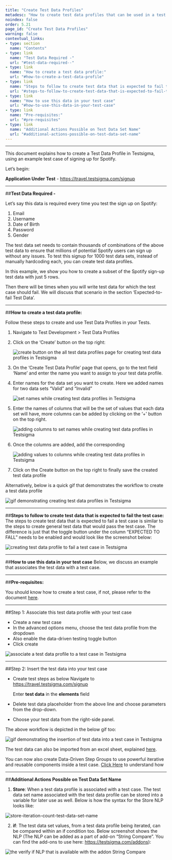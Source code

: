 ```yaml
---
title: "Create Test Data Profiles"
metadesc: "How to create test data profiles that can be used in a test case in Testsigma."
noindex: false
order: 5.21
page_id: "Create Test Data Profiles"
warning: false
contextual_links:
- type: section
  name: "Contents"
- type: link
  name: "Test Data Required -"
  url: "#test-data-required--"
- type: link
  name: "How to create a test data profile:"
  url: "#how-to-create-a-test-data-profile"
- type: link
  name: "Steps to follow to create test data that is expected to fail the test case:"
  url: "#steps-to-follow-to-create-test-data-that-is-expected-to-fail-the-test-case"
- type: link
  name: "How to use this data in your test case"
  url: "#how-to-use-this-data-in-your-test-case"
- type: link
  name: "Pre-requisites:"
  url: "#pre-requisites"
- type: link
  name: "Additional Actions Possible on Test Data Set Name"
  url: "#additional-actions-possible-on-test-data-set-name"
---
```


---

This document explains how to create a Test Data Profile in Testsigma, using an example test case of signing up for Spotify. 

Let’s begin:

**Application Under Test** - https://travel.testsigma.com/signup

---
##**Test Data Required -**

Let’s say this data is required every time you test the sign up on Spotify:
1. Email
2. Username
3. Date of Birth
4. Password
5. Gender

The test data set needs to contain thousands of combinations of the above test data to ensure that millions of potential Spotify users can sign up without any issues. To test this signup for 1000 test data sets, instead of manually hardcoding each, you can create test data profiles.

In this example, we show you how to create a subset of the Spotify sign-up test data with just 5 rows. 

Then there will be times when you will write test data for which the test case should fail. We will discuss that scenario in the section ‘Expected-to-fail Test Data’.

---
##**How to create a test data profile:**

Follow these steps to create and use Test Data Profiles in your Tests.

1. Navigate to Test Development > Test Data Profiles
2. Click on the ‘Create’ button on the top right:

    ![create button on the all test data profiles page for creating test data profiles in Testsigma](https://s3.amazonaws.com/static-docs.testsigma.com/new_images/test-data/create-data-profiles/all-test-data-profiles-creating-create-button.png)

3. On the ‘Create Test Data Profile’  page that opens, go to the text field ‘Name’ and enter the name you want to assign to your test data profile.
4. Enter names for the data set you want to create. Here we added names  for two data sets “Valid” and “Invalid”

    ![set names while creating test data profiles in Testsigma](https://docs.testsigma.com/images/create-data-profiles/creating-test-data-profiles-set-name.png)

5. Enter the names of columns that will be the set of values that each data set will have, more columns can be added by clicking on the ‘+’ button on the top right.

    ![adding columns to set names while creating test data profiles in Testsigma](https://docs.testsigma.com/images/create-data-profiles/creating-test-data-profiles-adding-columns.png)

  
6. Once the columns are added, add the corresponding

    ![adding values to columns while creating test data profiles in Testsigma](https://docs.testsigma.com/images/create-data-profiles/creating-test-data-profiles-adding-values-to-columns.png)

7. Click on the Create button on the top right to finally save the created test data profile

Alternatively, below is a quick gif that demonstrates the workflow to create a test data profile

   ![gif demonstrating creating test data profiles in Testsigma](https://docs.testsigma.com/images/create-data-profiles/creating-test-data-profiles-gif.gif)

---
##**Steps to follow to create test data that is expected to fail the test case:**
The steps to create test data that is expected to fail a test case is similar to the steps to create general test data that would pass the test case. The difference is just that the toggle button under the column “EXPECTED TO FALL” needs to be enabled and would look like the screenshot below:

   ![creating test data profile to fail a test case in Testsigma](https://docs.testsigma.com/images/test-data/creating-test-data-profile-to-fail-test-case.png)


---
##**How to use this data in your test case**
Below, we discuss an example that associates the test data with a test case. 

---
##**Pre-requisites:**


You should know how to create a test case, if not, please refer to the document [here](https://testsigma.com/docs/test-cases/manage/add-edit-delete/).

---
##Step 1: Associate this test data profile with your test case

* Create a new test case
* In the advanced options menu, choose the test data profile from the dropdown
* Also enable the data-driven testing toggle button
* Click create

![associate a test data profile to a test case in Testsigma](https://s3.amazonaws.com/static-docs.testsigma.com/new_images/test-data/create-data-profiles/associate-test-data-profile-to-test-case-updated.gif)

---
##Step 2: Insert the test data into your test case
* Create test steps as below 
Navigate to https://travel.testsigma.com/signup

  Enter **test data** in the **elements** field

* Delete test data placeholder from the above line and choose parameters from the drop-down. 

* Choose your test data from the right-side panel.

The above workflow is depicted in the below gif too:

   ![gif demonstrating the insertion of test data into a test case in Testsigma](https://s3.amazonaws.com/static-docs.testsigma.com/new_images/test-data/insert-test-data-to-test-case.gif)

The test data can also be imported from an excel sheet, explained [here](https://testsigma.com/docs/test-data/import-data-profiles/).


You can now also create Data-Driven Step Groups to use powerful iterative and reusable components inside a test case. [Click Here](https://testsigma.com/docs/test-cases/step-types/step-group/#create-a-data-driven-step-group) to understand how

---
##**Additional Actions Possible on Test Data Set Name**


1. **Store**: When a test data profile is associated with a test case. The test data set name associated with the test data profile can be stored into a variable for later use as well. Below is how the syntax for the Store NLP looks like:

![store-iteration-count-test-data-set-name](https://s3.amazonaws.com/static-docs.testsigma.com/new_images/test-cases/step-types/for-loop/store-iteration-count-test-data-set-name.png)

2. **if**: The test data set values, from a test data profile being iterated, can be compared within an if condition too. Below screenshot shows the NLP (The NLP can be added as a part of add-on “String Compare”. You can find the add-ons to use here: https://testsigma.com/addons):


![the verify if NLP that is available with the addon String Compare](https://s3.amazonaws.com/static-docs.testsigma.com/new_images/test-cases/step-types/step-group/verify-with-if-with-string-compare.png)

